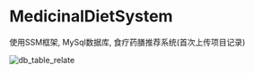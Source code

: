 # MedicinalDietSystem
使用SSM框架, MySql数据库, 食疗药膳推荐系统(首次上传项目记录)

![db_table_relate](https://github.com/lh-jiezhou/MedicinalDietSystem/sql/db_table_relate.jpg)
